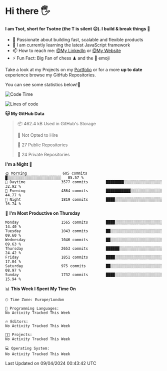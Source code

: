 # Hi there :raised_hand_with_fingers_splayed:
#### I am Tsot, short for Tsotne (the T is silent :wink:). I build & break things :space_invader:
- :telescope: Passionate about building fast, scalable and flexible products
- :seedling: I am currently learning the latest JavaScript framework 
- :mailbox: How to reach me: [@My LinkedIn](https://www.linkedin.com/in/tsotne-gvadzabia/) or [@My Website](https://tsotne.co.uk/contact)
- :zap: Fun Fact: Big Fan of chess ♟ and the 👾 emoji

Take a look at my Projects on my [Portfolio](https://tsotne.co.uk/) or for a more **up to date** experience browse my GitHub Repositories.

You can see some statistics below!:space_invader:
<!--START_SECTION:waka-->
![Code Time](http://img.shields.io/badge/Code%20Time-761%20hrs%202%20mins-blue)

![Lines of code](https://img.shields.io/badge/From%20Hello%20World%20I%27ve%20Written-5.2%20million%20lines%20of%20code-blue)

**🐱 My GitHub Data** 

> 📦 462.4 kB Used in GitHub's Storage 
 > 
> 🚫 Not Opted to Hire
 > 
> 📜 27 Public Repositories 
 > 
> 🔑 24 Private Repositories 
 > 
**I'm a Night 🦉** 

```text
🌞 Morning                605 commits         █░░░░░░░░░░░░░░░░░░░░░░░░   05.57 % 
🌆 Daytime                3577 commits        ████████░░░░░░░░░░░░░░░░░   32.92 % 
🌃 Evening                4864 commits        ███████████░░░░░░░░░░░░░░   44.77 % 
🌙 Night                  1819 commits        ████░░░░░░░░░░░░░░░░░░░░░   16.74 % 
```
📅 **I'm Most Productive on Thursday** 

```text
Monday                   1565 commits        ████░░░░░░░░░░░░░░░░░░░░░   14.40 % 
Tuesday                  1043 commits        ██░░░░░░░░░░░░░░░░░░░░░░░   09.60 % 
Wednesday                1046 commits        ██░░░░░░░░░░░░░░░░░░░░░░░   09.63 % 
Thursday                 2653 commits        ██████░░░░░░░░░░░░░░░░░░░   24.42 % 
Friday                   1851 commits        ████░░░░░░░░░░░░░░░░░░░░░   17.04 % 
Saturday                 975 commits         ██░░░░░░░░░░░░░░░░░░░░░░░   08.97 % 
Sunday                   1732 commits        ████░░░░░░░░░░░░░░░░░░░░░   15.94 % 
```


📊 **This Week I Spent My Time On** 

```text
🕑︎ Time Zone: Europe/London

💬 Programming Languages: 
No Activity Tracked This Week

🔥 Editors: 
No Activity Tracked This Week

🐱‍💻 Projects: 
No Activity Tracked This Week

💻 Operating System: 
No Activity Tracked This Week
```


 Last Updated on 09/04/2024 00:43:42 UTC
<!--END_SECTION:waka-->
